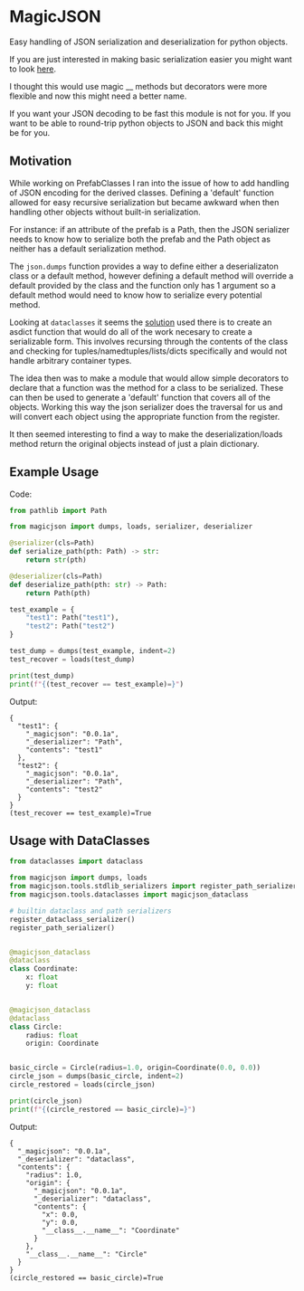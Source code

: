 # MagicJSON #
Easy handling of JSON serialization and deserialization for python objects.

If you are just interested in making basic serialization easier you might
want to look [here](https://gist.github.com/DavidCEllis/df51bbdc8d2668d1e5b291c7367a9c1e).

I thought this would use magic __ methods but decorators were more flexible
and now this might need a better name.

If you want your JSON decoding to be fast this module is not for you.
If you want to be able to round-trip python objects to JSON and back
this might be for you.

## Motivation ##
While working on PrefabClasses I ran into the issue of how to add handling of 
JSON encoding for the derived classes. Defining a 'default' function allowed
for easy recursive serialization but became awkward when then handling other
objects without built-in serialization.

For instance: if an attribute of the prefab is a Path, then the JSON serializer
needs to know how to serialize both the prefab and the Path object as neither
has a default serialization method. 

The `json.dumps` function provides a way to define either a deserializaton class 
or a default method, however defining a default method will override a default 
provided by the class and the function only has 1 argument so a default method
would need to know how to serialize every potential method.

Looking at `dataclasses` it seems the 
[solution](https://github.com/python/cpython/blob/3e335f2c0de9b7fab542a18d603f5bbdb1fb2ef3/Lib/dataclasses.py#L1242) 
used there is to create an asdict function that would do all of the work necesary 
to create a serializable form.
This involves recursing through the contents of the class and checking for 
tuples/namedtuples/lists/dicts specifically and would not handle arbitrary
container types.

The idea then was to make a module that would allow simple decorators to declare
that a function was the method for a class to be serialized. These can then be
used to generate a 'default' function that covers all of the objects.
Working this way the json serializer does the traversal for us and will convert
each object using the appropriate function from the register.

It then seemed interesting to find a way to make the deserialization/loads method
return the original objects instead of just a plain dictionary.

## Example Usage ##

Code:
```python
from pathlib import Path

from magicjson import dumps, loads, serializer, deserializer

@serializer(cls=Path)
def serialize_path(pth: Path) -> str:
    return str(pth)

@deserializer(cls=Path)
def deserialize_path(pth: str) -> Path:
    return Path(pth)

test_example = {
    "test1": Path("test1"),
    "test2": Path("test2")
}

test_dump = dumps(test_example, indent=2)
test_recover = loads(test_dump)

print(test_dump)
print(f"{(test_recover == test_example)=}")
```

Output:
```
{
  "test1": {
    "_magicjson": "0.0.1a",
    "_deserializer": "Path",
    "contents": "test1"
  },
  "test2": {
    "_magicjson": "0.0.1a",
    "_deserializer": "Path",
    "contents": "test2"
  }
}
(test_recover == test_example)=True
```

## Usage with DataClasses #

```python
from dataclasses import dataclass

from magicjson import dumps, loads
from magicjson.tools.stdlib_serializers import register_path_serializer, register_dataclass_serializer
from magicjson.tools.dataclasses import magicjson_dataclass

# builtin dataclass and path serializers
register_dataclass_serializer()
register_path_serializer()


@magicjson_dataclass
@dataclass
class Coordinate:
    x: float
    y: float


@magicjson_dataclass
@dataclass
class Circle:
    radius: float
    origin: Coordinate


basic_circle = Circle(radius=1.0, origin=Coordinate(0.0, 0.0))
circle_json = dumps(basic_circle, indent=2)
circle_restored = loads(circle_json)

print(circle_json)
print(f"{(circle_restored == basic_circle)=}")
```

Output:
```
{
  "_magicjson": "0.0.1a",
  "_deserializer": "dataclass",
  "contents": {
    "radius": 1.0,
    "origin": {
      "_magicjson": "0.0.1a",
      "_deserializer": "dataclass",
      "contents": {
        "x": 0.0,
        "y": 0.0,
        "__class__.__name__": "Coordinate"
      }
    },
    "__class__.__name__": "Circle"
  }
}
(circle_restored == basic_circle)=True
```

